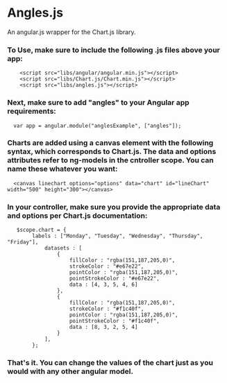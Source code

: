 Angles.js
======

An angular.js wrapper for the Chart.js library.

### To Use, make sure to include the following .js files above your app:
```
    <script src="libs/angular/angular.min.js"></script>
    <script src="libs/Chart.js/Chart.min.js"></script>
    <script src="libs/angles.js"></script>
```
### Next, make sure to add "angles" to your Angular app requirements:
```
  var app = angular.module("anglesExample", ["angles"]);
```
### Charts are added using a canvas element with the following syntax, which corresponds to Chart.js. The data and options attributes refer to ng-models in the cntroller scope. You can name these whatever you want:
```
  <canvas linechart options="options" data="chart" id="lineChart" width="500" height="300"></canvas>
``` 
### In your controller, make sure you provide the appropriate data and options per Chart.js documentation:
```
   $scope.chart = {
  		labels : ["Monday", "Tuesday", "Wednesday", "Thursday", "Friday"],
			datasets : [
				{
					fillColor : "rgba(151,187,205,0)",
					strokeColor : "#e67e22",
					pointColor : "rgba(151,187,205,0)",
					pointStrokeColor : "#e67e22",
					data : [4, 3, 5, 4, 6]
				},
				{
					fillColor : "rgba(151,187,205,0)",
					strokeColor : "#f1c40f",
					pointColor : "rgba(151,187,205,0)",
					pointStrokeColor : "#f1c40f",
					data : [8, 3, 2, 5, 4]
				}
			], 
		};
```
### That's it. You can change the values of the chart just as you would with any other angular model.
